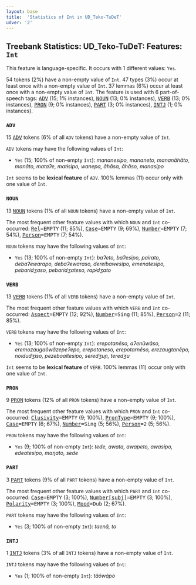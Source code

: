 ```yaml
---
layout: base
title:  'Statistics of Int in UD_Teko-TuDeT'
udver: '2'
---
```


## Treebank Statistics: UD_Teko-TuDeT: Features: `Int`

This feature is language-specific.
It occurs with 1 different values: `Yes`.

54 tokens (2%) have a non-empty value of `Int`.
47 types (3%) occur at least once with a non-empty value of `Int`.
37 lemmas (6%) occur at least once with a non-empty value of `Int`.
The feature is used with 6 part-of-speech tags: <tt><a href="eme_tudet-pos-ADV.html">ADV</a></tt> (15; 1% instances), <tt><a href="eme_tudet-pos-NOUN.html">NOUN</a></tt> (13; 0% instances), <tt><a href="eme_tudet-pos-VERB.html">VERB</a></tt> (13; 0% instances), <tt><a href="eme_tudet-pos-PRON.html">PRON</a></tt> (9; 0% instances), <tt><a href="eme_tudet-pos-PART.html">PART</a></tt> (3; 0% instances), <tt><a href="eme_tudet-pos-INTJ.html">INTJ</a></tt> (1; 0% instances).

### `ADV`

15 <tt><a href="eme_tudet-pos-ADV.html">ADV</a></tt> tokens (6% of all `ADV` tokens) have a non-empty value of `Int`.

`ADV` tokens may have the following values of `Int`:

* `Yes` (15; 100% of non-empty `Int`): <em>mananesipo, mananeto, mananãhãto, manãto, mataʔe, matɨsipo, wanepa, ãhãsa, ãhãso, manasipo</em>

`Int` seems to be **lexical feature** of `ADV`. 100% lemmas (11) occur only with one value of `Int`.

### `NOUN`

13 <tt><a href="eme_tudet-pos-NOUN.html">NOUN</a></tt> tokens (1% of all `NOUN` tokens) have a non-empty value of `Int`.

The most frequent other feature values with which `NOUN` and `Int` co-occurred: <tt><a href="eme_tudet-feat-Rel.html">Rel</a></tt><tt>=EMPTY</tt> (11; 85%), <tt><a href="eme_tudet-feat-Case.html">Case</a></tt><tt>=EMPTY</tt> (9; 69%), <tt><a href="eme_tudet-feat-Number.html">Number</a></tt><tt>=EMPTY</tt> (7; 54%), <tt><a href="eme_tudet-feat-Person.html">Person</a></tt><tt>=EMPTY</tt> (7; 54%).

`NOUN` tokens may have the following values of `Int`:

* `Yes` (13; 100% of non-empty `Int`): <em>baʔeto, baʔesipo, pairato, debaʔewarapo, debaʔewaraso, dereibawesipo, emenatesipo, pebaridʒaso, pebaridʒateso, rapɨdʒato</em>

### `VERB`

13 <tt><a href="eme_tudet-pos-VERB.html">VERB</a></tt> tokens (1% of all `VERB` tokens) have a non-empty value of `Int`.

The most frequent other feature values with which `VERB` and `Int` co-occurred: <tt><a href="eme_tudet-feat-Aspect.html">Aspect</a></tt><tt>=EMPTY</tt> (12; 92%), <tt><a href="eme_tudet-feat-Number.html">Number</a></tt><tt>=Sing</tt> (11; 85%), <tt><a href="eme_tudet-feat-Person.html">Person</a></tt><tt>=2</tt> (11; 85%).

`VERB` tokens may have the following values of `Int`:

* `Yes` (13; 100% of non-empty `Int`): <em>erepotanẽso, aʔenũwãso, eremozaugaõwãzepeʔepo, erepotaneso, erepotarnẽso, erezaugtanẽpo, noidudʒiso, pezeboaitesipo, seredʒuɲ, teredʒu</em>

`Int` seems to be **lexical feature** of `VERB`. 100% lemmas (11) occur only with one value of `Int`.

### `PRON`

9 <tt><a href="eme_tudet-pos-PRON.html">PRON</a></tt> tokens (12% of all `PRON` tokens) have a non-empty value of `Int`.

The most frequent other feature values with which `PRON` and `Int` co-occurred: <tt><a href="eme_tudet-feat-Clusivity.html">Clusivity</a></tt><tt>=EMPTY</tt> (9; 100%), <tt><a href="eme_tudet-feat-PronType.html">PronType</a></tt><tt>=EMPTY</tt> (9; 100%), <tt><a href="eme_tudet-feat-Case.html">Case</a></tt><tt>=EMPTY</tt> (6; 67%), <tt><a href="eme_tudet-feat-Number.html">Number</a></tt><tt>=Sing</tt> (5; 56%), <tt><a href="eme_tudet-feat-Person.html">Person</a></tt><tt>=2</tt> (5; 56%).

`PRON` tokens may have the following values of `Int`:

* `Yes` (9; 100% of non-empty `Int`): <em>tede, awata, awapeto, awasipo, edeatesipo, maŋato, sede</em>

### `PART`

3 <tt><a href="eme_tudet-pos-PART.html">PART</a></tt> tokens (9% of all `PART` tokens) have a non-empty value of `Int`.

The most frequent other feature values with which `PART` and `Int` co-occurred: <tt><a href="eme_tudet-feat-Case.html">Case</a></tt><tt>=EMPTY</tt> (3; 100%), <tt><a href="eme_tudet-feat-Number-subj.html">Number[subj]</a></tt><tt>=EMPTY</tt> (3; 100%), <tt><a href="eme_tudet-feat-Polarity.html">Polarity</a></tt><tt>=EMPTY</tt> (3; 100%), <tt><a href="eme_tudet-feat-Mood.html">Mood</a></tt><tt>=Dub</tt> (2; 67%).

`PART` tokens may have the following values of `Int`:

* `Yes` (3; 100% of non-empty `Int`): <em>taenã, to</em>

### `INTJ`

1 <tt><a href="eme_tudet-pos-INTJ.html">INTJ</a></tt> tokens (3% of all `INTJ` tokens) have a non-empty value of `Int`.

`INTJ` tokens may have the following values of `Int`:

* `Yes` (1; 100% of non-empty `Int`): <em>tãõwãpo</em>

